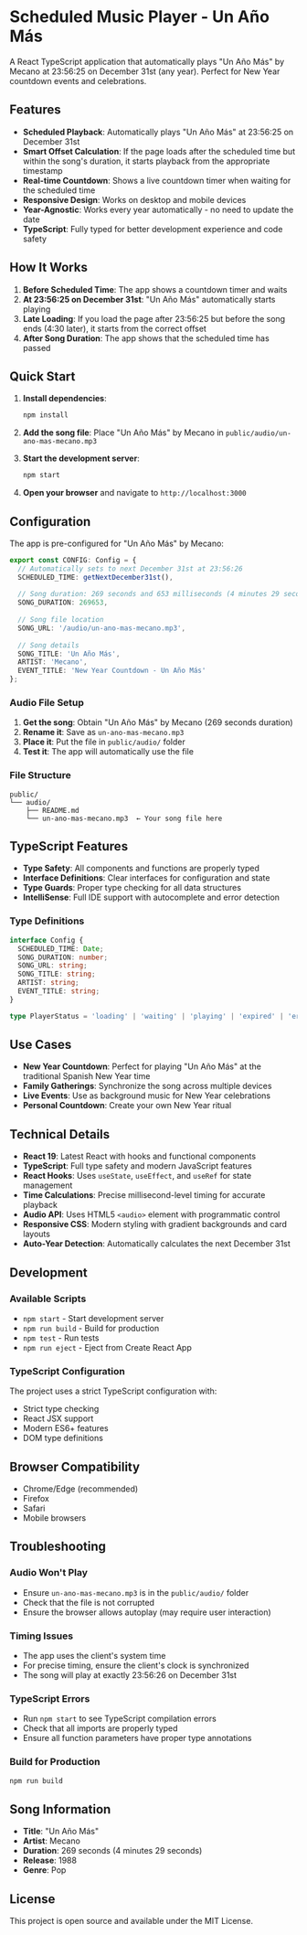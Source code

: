 # Scheduled Music Player - Un Año Más

A React TypeScript application that automatically plays "Un Año Más" by Mecano at 23:56:25 on December 31st (any year). Perfect for New Year countdown events and celebrations.

## Features

- **Scheduled Playback**: Automatically plays "Un Año Más" at 23:56:25 on December 31st
- **Smart Offset Calculation**: If the page loads after the scheduled time but within the song's duration, it starts playback from the appropriate timestamp
- **Real-time Countdown**: Shows a live countdown timer when waiting for the scheduled time
- **Responsive Design**: Works on desktop and mobile devices
- **Year-Agnostic**: Works every year automatically - no need to update the date
- **TypeScript**: Fully typed for better development experience and code safety

## How It Works

1. **Before Scheduled Time**: The app shows a countdown timer and waits
2. **At 23:56:25 on December 31st**: "Un Año Más" automatically starts playing
3. **Late Loading**: If you load the page after 23:56:25 but before the song ends (4:30 later), it starts from the correct offset
4. **After Song Duration**: The app shows that the scheduled time has passed

## Quick Start

1. **Install dependencies**:
   ```bash
   npm install
   ```

2. **Add the song file**:
   Place "Un Año Más" by Mecano in `public/audio/un-ano-mas-mecano.mp3`

3. **Start the development server**:
   ```bash
   npm start
   ```

4. **Open your browser** and navigate to `http://localhost:3000`

## Configuration

The app is pre-configured for "Un Año Más" by Mecano:

```typescript
export const CONFIG: Config = {
  // Automatically sets to next December 31st at 23:56:26
  SCHEDULED_TIME: getNextDecember31st(),
  
  // Song duration: 269 seconds and 653 milliseconds (4 minutes 29 seconds)
  SONG_DURATION: 269653,
  
  // Song file location
  SONG_URL: '/audio/un-ano-mas-mecano.mp3',
  
  // Song details
  SONG_TITLE: 'Un Año Más',
  ARTIST: 'Mecano',
  EVENT_TITLE: 'New Year Countdown - Un Año Más'
};
```

### Audio File Setup

1. **Get the song**: Obtain "Un Año Más" by Mecano (269 seconds duration)
2. **Rename it**: Save as `un-ano-mas-mecano.mp3`
3. **Place it**: Put the file in `public/audio/` folder
4. **Test it**: The app will automatically use the file

### File Structure

```
public/
└── audio/
    ├── README.md
    └── un-ano-mas-mecano.mp3  ← Your song file here
```

## TypeScript Features

- **Type Safety**: All components and functions are properly typed
- **Interface Definitions**: Clear interfaces for configuration and state
- **Type Guards**: Proper type checking for all data structures
- **IntelliSense**: Full IDE support with autocomplete and error detection

### Type Definitions

```typescript
interface Config {
  SCHEDULED_TIME: Date;
  SONG_DURATION: number;
  SONG_URL: string;
  SONG_TITLE: string;
  ARTIST: string;
  EVENT_TITLE: string;
}

type PlayerStatus = 'loading' | 'waiting' | 'playing' | 'expired' | 'error';
```

## Use Cases

- **New Year Countdown**: Perfect for playing "Un Año Más" at the traditional Spanish New Year time
- **Family Gatherings**: Synchronize the song across multiple devices
- **Live Events**: Use as background music for New Year celebrations
- **Personal Countdown**: Create your own New Year ritual

## Technical Details

- **React 19**: Latest React with hooks and functional components
- **TypeScript**: Full type safety and modern JavaScript features
- **React Hooks**: Uses `useState`, `useEffect`, and `useRef` for state management
- **Time Calculations**: Precise millisecond-level timing for accurate playback
- **Audio API**: Uses HTML5 `<audio>` element with programmatic control
- **Responsive CSS**: Modern styling with gradient backgrounds and card layouts
- **Auto-Year Detection**: Automatically calculates the next December 31st

## Development

### Available Scripts

- `npm start` - Start development server
- `npm run build` - Build for production
- `npm test` - Run tests
- `npm run eject` - Eject from Create React App

### TypeScript Configuration

The project uses a strict TypeScript configuration with:
- Strict type checking
- React JSX support
- Modern ES6+ features
- DOM type definitions

## Browser Compatibility

- Chrome/Edge (recommended)
- Firefox
- Safari
- Mobile browsers

## Troubleshooting

### Audio Won't Play
- Ensure `un-ano-mas-mecano.mp3` is in the `public/audio/` folder
- Check that the file is not corrupted
- Ensure the browser allows autoplay (may require user interaction)

### Timing Issues
- The app uses the client's system time
- For precise timing, ensure the client's clock is synchronized
- The song will play at exactly 23:56:26 on December 31st

### TypeScript Errors
- Run `npm start` to see TypeScript compilation errors
- Check that all imports are properly typed
- Ensure all function parameters have proper type annotations

### Build for Production
```bash
npm run build
```

## Song Information

- **Title**: "Un Año Más"
- **Artist**: Mecano
- **Duration**: 269 seconds (4 minutes 29 seconds)
- **Release**: 1988
- **Genre**: Pop

## License

This project is open source and available under the MIT License.
